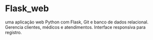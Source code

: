 # Flask_web
 uma aplicação web Python com Flask, Git e banco de dados relacional. Gerencia clientes, médicos e atendimentos. Interface responsiva para registro.
